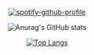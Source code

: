 <div id="header" align="center">
  <img src="https://komarev.com/ghpvc/?username=t1coz&style=flat-square&color=blue" alt=""/>
  
  [![spotify-github-profile](https://spotify-github-profile.vercel.app/api/view?uid=31vwwsti42pa2bupujqmnjme5sci&cover_image=true&theme=novatorem&show_offline=true&background_color=121212&interchange=true&bar_color=ff0000&bar_color_cover=true)](https://github.com/kittinan/spotify-github-profile)
  
  ![Anurag's GitHub stats](https://github-readme-stats.vercel.app/api?username=t1coz&show_icons=true&theme=transparent&hide_border=true)
  
  [![Top Langs](https://github-readme-stats.vercel.app/api/top-langs/?username=t1coz&layout=donut&theme=transparent&hide_border=true)](https://github.com/t1coz)
</div>
